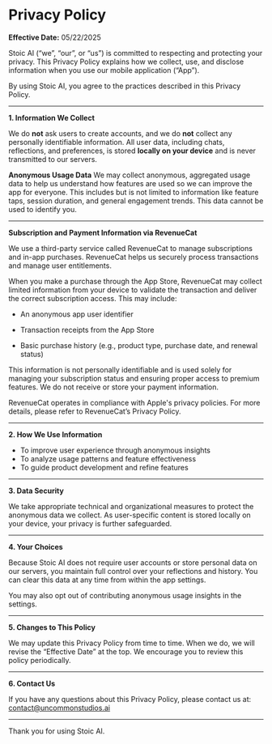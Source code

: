 # Privacy Policy

**Effective Date:** 05/22/2025

Stoic AI (“we”, “our”, or “us”) is committed to respecting and protecting your privacy. This Privacy Policy explains how we collect, use, and disclose information when you use our mobile application (“App”).

By using Stoic AI, you agree to the practices described in this Privacy Policy.

---

**1. Information We Collect**

We do **not** ask users to create accounts, and we do **not** collect any personally identifiable information. All user data, including chats, reflections, and preferences, is stored **locally on your device** and is never transmitted to our servers.

**Anonymous Usage Data**
We may collect anonymous, aggregated usage data to help us understand how features are used so we can improve the app for everyone. This includes but is not limited to information like feature taps, session duration, and general engagement trends. This data cannot be used to identify you.

---

**Subscription and Payment Information via RevenueCat**

We use a third-party service called RevenueCat to manage subscriptions and in-app purchases. RevenueCat helps us securely process transactions and manage user entitlements.

When you make a purchase through the App Store, RevenueCat may collect limited information from your device to validate the transaction and deliver the correct subscription access. This may include:

- An anonymous app user identifier

- Transaction receipts from the App Store

- Basic purchase history (e.g., product type, purchase date, and renewal status)

This information is not personally identifiable and is used solely for managing your subscription status and ensuring proper access to premium features. We do not receive or store your payment information.

RevenueCat operates in compliance with Apple's privacy policies. For more details, please refer to RevenueCat’s Privacy Policy.

---

**2. How We Use Information**

- To improve user experience through anonymous insights
- To analyze usage patterns and feature effectiveness
- To guide product development and refine features

---

**3. Data Security**

We take appropriate technical and organizational measures to protect the anonymous data we collect. As user-specific content is stored locally on your device, your privacy is further safeguarded.

---

**4. Your Choices**

Because Stoic AI does not require user accounts or store personal data on our servers, you maintain full control over your reflections and history. You can clear this data at any time from within the app settings.

You may also opt out of contributing anonymous usage insights in the settings.

---

**5. Changes to This Policy**

We may update this Privacy Policy from time to time. When we do, we will revise the “Effective Date” at the top. We encourage you to review this policy periodically.

---

**6. Contact Us**

If you have any questions about this Privacy Policy, please contact us at: contact@uncommonstudios.ai

---

Thank you for using Stoic AI.